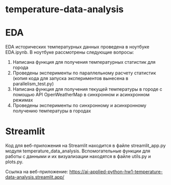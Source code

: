 # temperature-data-analysis

# EDA

EDA исторических температурных данных проведена в ноутбуке EDA.ipynb. В ноутбуке рассмотрены следующие вопросы:

1. Написана функция для получения температурных статистик для города
2. Проведены эксперименты по параллельному расчету статистик (копия кода для запуска экспериментов вынесена в parallelism_test.py)
3. Написана функция для получения текущей температуры в городе с помощью API OpenWeatherMap в синхронном и асинхронном режимах
4. Проведены эксперименты по синхронному и асинхронному получению температуры в городах

# Streamlit

Код для веб-приложения на Streamlit находится в файле streamlit_app.py модуля temperature_data_analysis. Вспомогательные функции для работы с данными и их визуализации находятся в файле utils.py и plots.py.

Ссылка на веб-приложение: https://ai-applied-python-hw1-temperature-data-analysis.streamlit.app/
